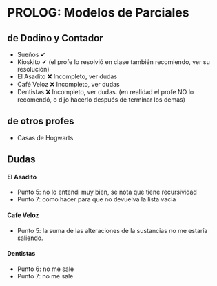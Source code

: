 # PROLOG: Modelos de Parciales 

## de Dodino y Contador
- Sueños ✔
- Kioskito ✔ (el profe lo resolvió en clase también recomiendo, ver su resolución)
- El Asadito ❌ Incompleto, ver dudas
- Café Veloz ❌ Incompleto, ver dudas
- Dentistas ❌ Incompleto, ver dudas. (en realidad el profe NO lo recomendó, o dijo hacerlo después de terminar los demas)

## de otros profes
- Casas de Hogwarts

## Dudas

#### El Asadito
 - Punto 5: no lo entendi muy bien, se nota que tiene recursividad
 - Punto 7: como hacer para que no devuelva la lista vacia

#### Cafe Veloz
 - Punto 5: la suma de las alteraciones de la sustancias no me estaría saliendo.

#### Dentistas
 - Punto 6: no me sale
 - Punto 7: no me sale
